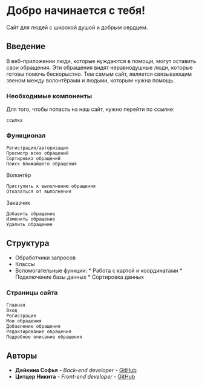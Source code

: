 # Добро начинается с тебя!

Сайт для людей с широкой душой и добрым сердцем.

## Введение

В веб-приложении люди, которые нуждаются в помощи, могут оставить свои обращения. Эти обращения видят неравнодушные люди, которые готовы помочь бескорыстно. Тем самым сайт, является связывающим звеном между волонтёрами и людьми, которым нужна помощь.

### Необходимые компоненты

Для того, чтобы попасть на наш сайт, нужно перейти по ссылке:

```
ссылка
```

### Функционал

```
Регистрация/авторизация
Просмотр всех обращений
Сортировка обращений
Поиск ближайшего обращения
```

Волонтёр

```
Приступить к выполнению обращения
Отказаться от выполнения
```
Заказчик

```
Добавить обращение
Изменить обращение
Удалить обращение
```

## Структура

* Обработчики запросов
* Классы
* Вспомогательные функции: * Работа с картой и координатами
                           * Подключение базы данных
                           * Сортировка данных


### Страницы сайта

```
Главная
Вход
Регистрация
Мои обращения
Добавление обращения
Редактирование обращения
Подробное описание обращения
```

## Авторы

* **Дейкина Софья** - *Back-end developer* - [GitHub](https://github.com/deisof)
* **Цитцер Никита** - *Front-end developer* - [GitHub](https://github.com/Chebom)
